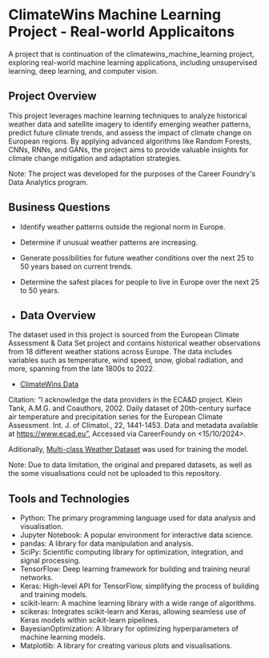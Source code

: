 # ClimateWins Machine Learning Project - Real-world Applicaitons
A project that is continuation of the climatewins_machine_learning project, exploring real-world machine learning applications, including unsupervised learning, deep learning, and computer vision.

## Project Overview
This project leverages machine learning techniques to analyze historical weather data and satellite imagery to identify emerging weather patterns, predict future climate trends, and assess the impact of climate change on European regions. By applying advanced algorithms like Random Forests, CNNs, RNNs, and GANs, the project aims to provide valuable insights for climate change mitigation and adaptation strategies.

Note: The project was developed for the purposes of the Career Foundry's Data Analytics program.

## Business Questions
- Identify weather patterns outside the regional norm in Europe.
- Determine if unusual weather patterns are increasing.
- Generate possibilities for future weather conditions over the next 25 to 50 years based on current trends.
- Determine the safest places for people to live in Europe over the next 25 to 50 years.

- ## Data Overview
The dataset used in this project is sourced from the European Climate Assessment & Data Set project and contains historical weather observations from 18 different weather stations across Europe. 
The data includes variables such as temperature, wind speed, snow, global radiation, and more, spanning from the late 1800s to 2022.

- [ClimateWins Data](https://s3.amazonaws.com/coach-courses-us/public/courses/da-spec-ml/Scripts/A1/Dataset-weather-prediction-dataset-processed.csv)

Citation: “I acknowledge the data providers in the ECA&D project. Klein Tank, A.M.G. and Coauthors, 2002. Daily dataset of 20th-century surface air temperature and precipitation series for the European Climate Assessment. Int. J. of Climatol., 22, 1441-1453. Data and metadata available at https://www.ecad.eu”, Accessed via CareerFoundy on <15/10/2024>. 

Aditionally, [Multi-class Weather Dataset](https://www.kaggle.com/datasets/pratik2901/multiclass-weather-dataset) was used for training the model.

Note: Due to data limitation, the original and prepared datasets, as well as the some visualisations could not be uploaded to this repository.

## Tools and Technologies

- Python: The primary programming language used for data analysis and visualisation.
- Jupyter Notebook: A popular environment for interactive data science.
- pandas: A library for data manipulation and analysis.
- SciPy: Scientific computing library for optimization, integration, and signal processing.
- TensorFlow: Deep learning framework for building and training neural networks.
- Keras: High-level API for TensorFlow, simplifying the process of building and training models.
- scikit-learn: A machine learning library with a wide range of algorithms.
- scikeras: Integrates scikit-learn and Keras, allowing seamless use of Keras models within scikit-learn pipelines.
- BayesianOptimization: A library for optimizing hyperparameters of machine learning models.
- Matplotlib: A library for creating various plots and visualisations.
